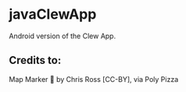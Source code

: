 # javaClewApp

Android version of the Clew App.

## Credits to:
Map Marker 📍 by Chris Ross [CC-BY], via Poly Pizza
